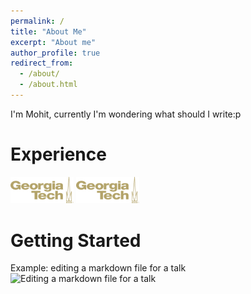 ```yaml
---
permalink: /
title: "About Me"
excerpt: "About me"
author_profile: true
redirect_from: 
  - /about/
  - /about.html
---
```


I'm Mohit, currently I'm wondering what should I write:p

Experience
======

<div style="justify-content:space-between;">
<img src="/images/gt_logo.png" alt="Markdown Monster icon" style="max-width:20%; height:auto;"/>
<img src="/images/gt_logo.png" alt="Markdown Monster icon" style="max-width:20%; height:auto;"/>
</dv>


Getting Started
======


Example: editing a markdown file for a talk
![Editing a markdown file for a talk](/images/editing-talk.png)

